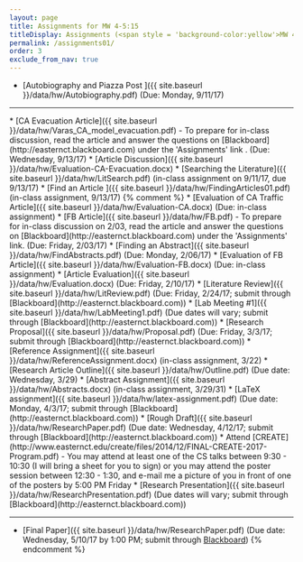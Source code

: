 ```yaml
---
layout: page
title: Assignments for MW 4-5:15 
titleDisplay: Assignments (<span style = 'background-color:yellow'>MW 4-5:15, CSC 450-01 section</span>) 
permalink: /assignments01/
order: 3
exclude_from_nav: true 
---
```


* [Autobiography and Piazza Post ]({{ site.baseurl }}/data/hw/Autobiography.pdf) (Due: Monday, 9/11/17)
<hr>
* [CA Evacuation Article]({{ site.baseurl }}/data/hw/Varas_CA_model_evacuation.pdf) - To prepare for in-class discussion, read the article and answer the questions on [Blackboard](http://easternct.blackboard.com) under the 'Assignments' link . (Due: Wednesday, 9/13/17)
    * [Article Discussion]({{ site.baseurl }}/data/hw/Evaluation-CA-Evacuation.docx)
* [Searching the Literature]({{ site.baseurl }}/data/hw/LitSearch.pdf) (in-class assignment on 9/11/17, due 9/13/17)
* [Find an Article ]({{ site.baseurl }}/data/hw/FindingArticles01.pdf) (in-class assignment, 9/13/17)
{% comment %}
* [Evaluation of CA Traffic Article]({{ site.baseurl }}/data/hw/Evaluation-CA.docx) (Due: in-class assignment)
* [FB Article]({{ site.baseurl }}/data/hw/FB.pdf) - To prepare for in-class discussion on 2/03, read the article and answer the questions on [Blackboard](http://easternct.blackboard.com) under the 'Assignments' link. (Due: Friday, 2/03/17)
* [Finding an Abstract]({{ site.baseurl }}/data/hw/FindAbstracts.pdf) (Due: Monday, 2/06/17)
* [Evaluation of FB Article]({{ site.baseurl }}/data/hw/Evaluation-FB.docx) (Due: in-class assignment)
* [Article Evaluation]({{ site.baseurl }}/data/hw/Evaluation.docx) (Due: Friday, 2/10/17)
* [Literature Review]({{ site.baseurl }}/data/hw/LitReview.pdf) (Due: Friday, 2/24/17; submit through [Blackboard](http://easternct.blackboard.com))
* [Lab Meeting #1]({{ site.baseurl }}/data/hw/LabMeeting1.pdf) (Due dates will vary; submit through [Blackboard](http://easternct.blackboard.com))
* [Research Proposal]({{ site.baseurl }}/data/hw/Proposal.pdf) (Due: Friday, 3/3/17; submit through [Blackboard](http://easternct.blackboard.com))
* [Reference Assignment]({{ site.baseurl }}/data/hw/ReferenceAssignment.docx) (in-class assignment, 3/22)
* [Research Article Outline]({{ site.baseurl }}/data/hw/Outline.pdf) (Due date: Wednesday, 3/29) 
* [Abstract Assignment]({{ site.baseurl }}/data/hw/Abstracts.docx) (in-class assignment, 3/29/31) 
* [LaTeX assignment]({{ site.baseurl }}/data/hw/latex-assignment.pdf) (Due date: Monday, 4/3/17; submit through [Blackboard](http://easternct.blackboard.com)) 
* [Rough Draft]({{ site.baseurl }}/data/hw/ResearchPaper.pdf) (Due date: Wednesday, 4/12/17; submit through [Blackboard](http://easternct.blackboard.com)) 
* Attend [CREATE](http://www.easternct.edu/create/files/2014/12/FINAL-CREATE-2017-Program.pdf) - You may attend at least one of the CS talks between 9:30 - 10:30 (I will bring a sheet for you to sign) or you may attend the poster session between 12:30 - 1:30, and e-mail me a picture of you in front of one of the posters by 5:00 PM Friday 
* [Research Presentation]({{ site.baseurl }}/data/hw/ResearchPresentation.pdf) (Due dates will vary; submit through [Blackboard](http://easternct.blackboard.com)) 

***
* [Final Paper]({{ site.baseurl }}/data/hw/ResearchPaper.pdf) (Due date: Wednesday, 5/10/17 by 1:00 PM; submit through [Blackboard](http://easternct.blackboard.com)) 
{% endcomment %}

